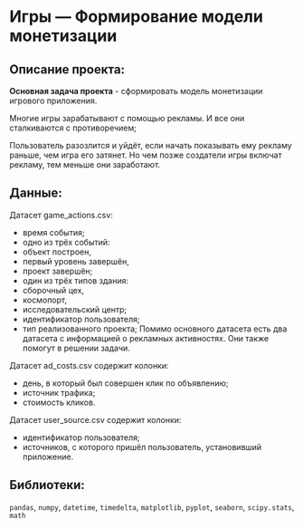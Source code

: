 # Игры — Формирование модели монетизации

## Описание проекта:

**Основная задача проекта** - сформировать модель монетизации игрового приложения.

Многие игры зарабатывают с помощью рекламы. И все они сталкиваются с противоречием;

Пользователь разозлится и уйдёт, если начать показывать ему рекламу раньше, чем игра его затянет.
Но чем позже создатели игры включат рекламу, тем меньше они заработают.

## Данные:

Датасет game_actions.csv:
- время события;
- одно из трёх событий:
- объект построен,
- первый уровень завершён,
- проект завершён;
- один из трёх типов здания:
- сборочный цех,
- космопорт,
- исследовательский центр;
- идентификатор пользователя;
- тип реализованного проекта;
Помимо основного датасета есть два датасета с информацией о рекламных активностях. Они также помогут в решении задачи.

Датасет ad_costs.csv содержит колонки:

- день, в который был совершен клик по объявлению;
- источник трафика;
- cтоимость кликов.

Датасет user_source.csv содержит колонки:

- идентификатор пользователя;
- источников, с которого пришёл пользователь, установивший приложение.

## Библиотеки:

`pandas`, `numpy`, `datetime`, `timedelta`, `matplotlib`, `pyplot`, `seaborn`, `scipy.stats`, `math`
